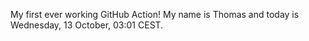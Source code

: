 My first ever working GitHub Action!
My name is Thomas and today is Wednesday, 13 October, 03:01 CEST. 

